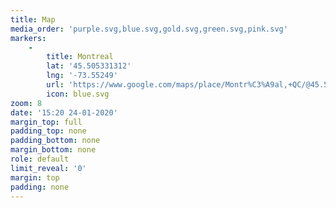 ```yaml
---
title: Map
media_order: 'purple.svg,blue.svg,gold.svg,green.svg,pink.svg'
markers:
    -
        title: Montreal
        lat: '45.505331312'
        lng: '-73.55249'
        url: 'https://www.google.com/maps/place/Montr%C3%A9al,+QC/@45.5507442,-73.7604263,11.5z/data=!4m5!3m4!1s0x4cc91a541c64b70d:0x654e3138211fefef!8m2!3d45.5016889!4d-73.567256'
        icon: blue.svg
zoom: 8
date: '15:20 24-01-2020'
margin_top: full
padding_top: none
padding_bottom: none
margin_bottom: none
role: default
limit_reveal: '0'
margin: top
padding: none
---
```



